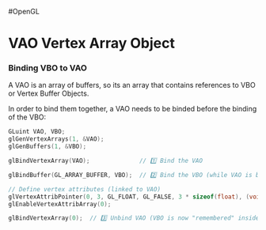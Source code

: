 #OpenGL 

# VAO Vertex Array Object 




### Binding VBO to VAO

A VAO is an array of buffers, so its an array that contains references to VBO or Vertex Buffer Objects. 

In order to bind them together, a VAO needs to be binded before the binding of the VBO: 

```cpp
GLuint VAO, VBO;
glGenVertexArrays(1, &VAO);
glGenBuffers(1, &VBO);

glBindVertexArray(VAO);              // 1️⃣ Bind the VAO

glBindBuffer(GL_ARRAY_BUFFER, VBO);  // 2️⃣ Bind the VBO (while VAO is bound)

// Define vertex attributes (linked to VAO)
glVertexAttribPointer(0, 3, GL_FLOAT, GL_FALSE, 3 * sizeof(float), (void*)0);
glEnableVertexAttribArray(0);

glBindVertexArray(0);  // 3️⃣ Unbind VAO (VBO is now "remembered" inside VAO)
```